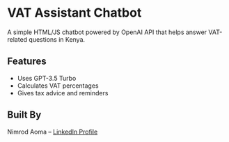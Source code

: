 # VAT Assistant Chatbot

A simple HTML/JS chatbot powered by OpenAI API that helps answer VAT-related questions in Kenya.

## Features
- Uses GPT-3.5 Turbo
- Calculates VAT percentages
- Gives tax advice and reminders

## Built By
Nimrod Aoma – [LinkedIn Profile](https://www.linkedin.com/in/nimrod-aoma-6b24252b2)
